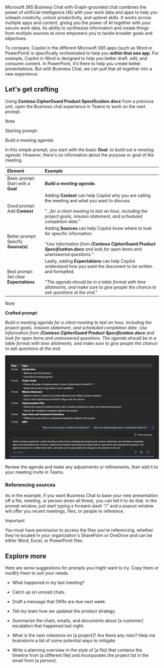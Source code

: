 Microsoft 365 Business Chat with Graph-grounded chat combines the power of artificial intelligence (AI) with your work data and apps to help you unleash creativity, unlock productivity, and uplevel skills. It works across multiple apps and content, giving you the power of AI together with your secure work data. Its ability to synthesize information and create things from multiple sources at once empowers you to tackle broader goals and objectives.

To compare, Copilot in the different Microsoft 365 apps (such as Word or PowerPoint) is specifically orchestrated to help you **within that one app**. For example, Copilot in Word is designed to help you better draft, edit, and consume content. In PowerPoint, it’s there to help you create better presentations. But with Business Chat, we can pull that all together into a new experience.

## Let's get crafting

Using **Contoso CipherGuard Product Specification.docx** from a previous unit, open the Business chat experience in Teams to work on the next prompt.

> [!NOTE]
> Starting prompt:
>
> _Build a meeting agenda._

In this simple prompt, you start with the basic **Goal**: _to build out a meeting agenda_. However, there's no information about the purpose or goal of the meeting.

| Element | Example |
| :------ | :------- |
| Basic prompt: <br>Start with a **Goal** | **_Build a meeting agenda._** |
| Good prompt: <br>Add **Context** | Adding **Context** can help Copilot why you are calling the meeting and what you want to discuss.<br><br>"_...for a client meeting to last an hour, including the project goals, mission statement, and scheduled completion date._" |
| Better prompt: <br>Specify **Source(s)** | Adding **Sources** can help Copilot know where to look for specific information.<br><br>"_Use information from **/Contoso CipherGuard Product Specification.docx** and look for open items and unanswered questions._" |
| Best prompt: <br>Set clear **Expectations** | Lastly, adding **Expectations** can help Copilot understand how you want the document to be written and formatted.<br><br>"_The agenda should be in a table format with time allotments, and make sure to give people the chance to ask questions at the end._" |

> [!NOTE]
> **Crafted prompt**:
>
> _Build a meeting agenda for a client meeting to last an hour, including the project goals, mission statement, and scheduled completion date. Use information from **/Contoso CipherGuard Product Specification.docx** and look for open items and unanswered questions. The agenda should be in a table format with time allotments, and make sure to give people the chance to ask questions at the end._

[![Screenshot the crafted prompt results against the sample document using Copilot in Teams with Graph-assisted chat.](../media/copilot-chat-draft-agenda-teams.png)](../media/copilot-chat-draft-agenda-teams.png#lightbox)

Review the agenda and make any adjustments or refinements, then add it to your meeting invite in Teams.

### Referencing sources

As in the example, if you want Business Chat to base your new presentation off a file, meeting, or person (even all three), you can tell it to do that. In the prompt window, just start typing a forward slash "/" and a popout window will offer you recent meetings, files, or people to reference.

> [!IMPORTANT]
> You must have permission to access the files you're referencing, whether they're located in your organization's SharePoint or OneDrive and can be either Word, Excel, or PowerPoint files.

## Explore more

Here are some suggestions for prompts you might want to try. Copy them or modify them to suit your needs.

- What happened in my last meeting?

- Catch up on unread chats.

- Draft a message that OKRs are due next week.

- Tell my team how we updated the product strategy.

- Summarize the chats, emails, and documents about [a customer] escalation that happened last night.

- What is the next milestone on [a project]? Are there any risks? Help me brainstorm a list of some potential ways to mitigate.

- Write a planning overview in the style of [a file] that contains the timeline from [a different file] and incorporates the project list in the email from [a person]. 
